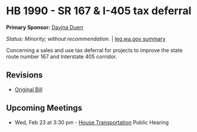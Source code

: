# HB 1990 - SR 167 & I-405 tax deferral
**Primary Sponsor:** [Davina Duerr](/person/leg/duerr_da.md)

*Status: Minority; without recommendation.* | [leg.wa.gov summary](https://app.leg.wa.gov/billsummary?BillNumber=1990&Year=2021)

Concerning a sales and use tax deferral for projects to improve the state route number 167 and Interstate 405 corridor.

## Revisions
* [Original Bill](1/)

## Upcoming Meetings
* Wed, Feb 23 at 3:30 pm - [House Transportation](/house/2021-22/TR/) Public Hearing